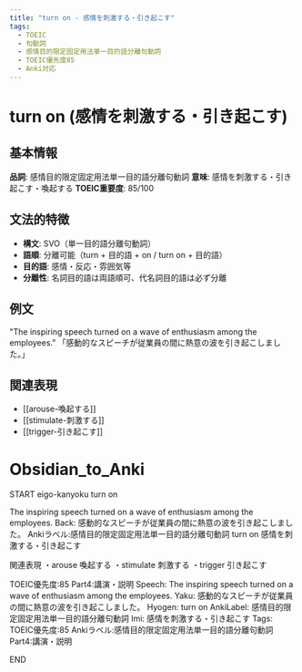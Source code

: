 ```yaml
---
title: "turn on - 感情を刺激する・引き起こす"
tags:
  - TOEIC
  - 句動詞
  - 感情目的限定固定用法単一目的語分離句動詞
  - TOEIC優先度85
  - Anki対応
---
```


# turn on (感情を刺激する・引き起こす)

## 基本情報
**品詞**: 感情目的限定固定用法単一目的語分離句動詞
**意味**: 感情を刺激する・引き起こす・喚起する
**TOEIC重要度**: 85/100

## 文法的特徴
- **構文**: SVO（単一目的語分離句動詞）
- **語順**: 分離可能（turn + 目的語 + on / turn on + 目的語）
- **目的語**: 感情・反応・雰囲気等
- **分離性**: 名詞目的語は両語順可、代名詞目的語は必ず分離

## 例文
"The inspiring speech turned on a wave of enthusiasm among the employees."
「感動的なスピーチが従業員の間に熱意の波を引き起こしました。」

## 関連表現
- [[arouse-喚起する]]
- [[stimulate-刺激する]]
- [[trigger-引き起こす]]

# Obsidian_to_Anki
START
eigo-kanyoku
turn on

The inspiring speech turned on a wave of enthusiasm among the employees.
Back: 
感動的なスピーチが従業員の間に熱意の波を引き起こしました。
Ankiラベル:感情目的限定固定用法単一目的語分離句動詞
turn on
感情を刺激する・引き起こす

関連表現
・arouse 喚起する
・stimulate 刺激する
・trigger 引き起こす

TOEIC優先度:85
Part4:講演・説明
Speech: The inspiring speech turned on a wave of enthusiasm among the employees.
Yaku: 感動的なスピーチが従業員の間に熱意の波を引き起こしました。
Hyogen: turn on
AnkiLabel: 感情目的限定固定用法単一目的語分離句動詞
Imi: 感情を刺激する・引き起こす
Tags: TOEIC優先度:85 Ankiラベル:感情目的限定固定用法単一目的語分離句動詞 Part4:講演・説明
<!--ID: 1753084193273-->
END 